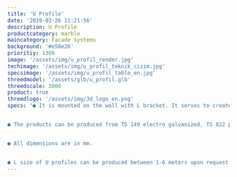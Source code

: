 ```yaml
---
title: 'U Profile'
date: '2019-03-26 11:21:56'
description: U Profile
productcategory: marble
maincategory: Facade Systems
background: '#e58e26'
prioritiy: 1308
image: '/assets/img/u_profil_render.jpg'
techimage: '/assets/img/u_profil_teknik_cizim.jpg'
specsimage: '/assets/img/u_profil_tablo_en.jpg'
threedmodel: '/assets/glb/u_profil.glb'
threedscale: 3000
product: true
threedlogo: '/assets/img/3d_logo_en.png'
specs: "● It is mounted on the wall with L bracket. It serves to create a durable and easy-to-use infrastructure in exterior cladding.


● The products can be produced from TS 149 electro galvanized, TS 822 pregalvanized, 304 and 430 stainless steel upon request.


● All dimensions are in mm.


● L size of U profiles can be produced between 1-6 meters upon request."
---
```

